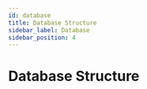 ```yaml
---
id: database
title: Database Structure
sidebar_label: Database
sidebar_position: 4
---
```


# Database Structure